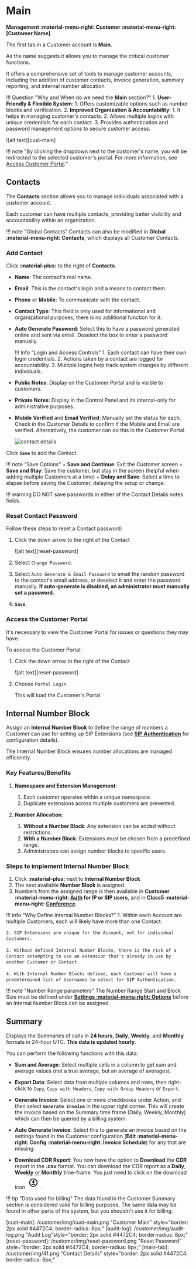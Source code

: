 # Main

**Management :material-menu-right: Customer :material-menu-right: [Customer Name]**

The first tab in a Customer account is **Main**.

As the name suggests it allows you to manage the critical customer functions.

It offers a comprehensive set of tools to manage customer accounts, including the addition of customer contacts, invoice generation, summary reporting, and internal number allocation.

!!! Question "Why and When do we need the **Main** section?"
    1. **User-Friendly & Flexible System**:
          1. Offers customizable options such as number blocks and verification.
    2. **Improved Organization & Accountability**:
          1. It helps in managing customer's contacts.
          2. Allows multiple logins with unique credentials for each contact.
          3. Provides authentication and password management options to secure customer access.

![alt text][cust-main]

!!! note "By clicking the dropdown next to the customer's name, you will be redirected to the selected customer's portal. For more information, see [Access Customer Portal](https://docs.connexcs.com/customer-portal/cp-dashboard/)."

## Contacts

The **Contacts** section allows you to manage individuals associated with a customer account.

Each customer can have multiple contacts, providing better visibility and accountability within an organization.

!!! note "Global Contacts"
    Contacts can also be modified in **Global :material-menu-right: Contacts**, which displays all Customer Contacts.

### Add Contact

Click **:material-plus:** to the right of **Contacts**.

* **Name**: The contact's real name.

* **Email**: This is the contact's login and a means to contact them.

* **Phone** or **Mobile**: To communicate with the contact.

* **Contact Type**: This field is only used for informational and organizational purposes; there is no additional function for it.

* **Auto Generate Password**: Select this to have a password generated online and sent via email. Deselect the box to enter a password manually.

    !!! Info "Login and Access Controls"
        1. Each contact can have their own login credentials.
        2. Actions taken by a contact are logged for accountability.
        3. Multiple logins help track system changes by different individuals.

* **Public Notes**: Display on the Customer Portal and is  visible to customers.

* **Private Notes**: Display in the Control Panel and its internal-only for administrative purposes.

* **Mobile Verified** and **Email Verified**: Manually set the status for each. Check in the Customer Details to confirm if the Mobile and Email are verified. Alternatively, the customer can do this in the Customer Portal.

    ![contact details](/customer/img/maincontactdetails.jpg)

Click **`Save`** to add the Contact.

!!! note "Save Options"
    + **Save and Continue**: Exit the Customer screen
    + **Save and Stay**: Save the customer, but stay in the screen (helpful when adding multiple Customers at a time)
    + **Delay and Save**: Select a time to elapse before saving the Customer, delaying the setup or change.

!!! warning
    DO NOT save passwords in either of the Contact Details notes fields.

### Reset Contact Password

Follow these steps to reset a Contact password:

1. Click the down arrow to the right of the Contact

    ![alt text][reset-password]

2. Select `Change Password`.
3. Select `Auto Generate & Email Password` to email the random password to the contact's email address, or deselect it and enter the password manually. **If auto-generate is disabled, an administrator must manually set a password.**
4. **`Save`**.

### Access the Customer Portal

It's necessary to view the Customer Portal for issues or questions they may have.

To access the Customer Portal:

1. Click the down arrow to the right of the Contact

    ![alt text][reset-password]

2. Choose `Portal Login`.

   This will load the Customer's Portal.

## Internal Number Block

Assign an **Internal Number Block** to define the range of numbers a Customer can use for setting up SIP Extensions (see [**SIP Authentication**](https://docs.connexcs.com/customer/auth/#sip-user-authentication) for configuration details).

The Internal Number Block ensures number allocations are managed efficiently.

### Key Features/Benefits

1. **Namespace and Extension Management**:

      1. Each customer operates within a unique namespace.
      2. Duplicate extensions across multiple customers are prevented.

2. **Number Allocation**:

      1. **Without a Number Block**: Any extension can be added without restrictions.
      2. **With a Number Block**: Extensions must be chosen from a predefined range.
      3. Administrators can assign number blocks to specific users.

### Steps to implement Internal Number Block

1. Click **:material-plus:** next to **Internal Number Block**
2. The next available **Number Block** is assigned.
3. Numbers from the assigned range is then available in **Customer :material-menu-right: [Auth](/customer/auth/) for IP or SIP users**, and in **Class5 :material-menu-right: [Conference](/class5/creating-conference/)**.

!!! info "Why Define Internal Number Blocks?"
    1. Within each Account are multiple Customers, each will likely have more than one Contact.

    2. SIP Extensions are unique for the Account, not for individual Customers. 
    
    3. Without defined Internal Number Blocks, there is the risk of a Contact attempting to use an extension that's already in use by another Customer or Contact. 
    
    4. With Internal Number Blocks defined, each Customer will have a predetermined list of Usernames to select for SIP Authentication.

!!! note "Number Range parameters"
    The Number Range Start and Block Size must be defined under [**Settings :material-menu-right: Options**](https://docs.connexcs.com/setup/settings/options/) before an Internal Number Block can be assigned.

## Summary

Displays the Summaries of calls in **24 hours**, **Daily**, **Weekly**, and **Monthly** formats in 24-hour UTC. **This data is updated hourly**.

You can perform the following functions with this data:

* **Sum and Average**: Select multiple cells in a column to get sum and average values (not a true average, but an average of averages).

* **Export Data**: Select data from multiple columns and rows, then right-click to `Copy`, `Copy with Headers`, `Copy with Group Headers` or `Export`.

* **Generate Invoice**: Select one or more checkboxes under Action, and then select **`Generate Invoice`** in the upper right corner. This will create the invoice based on the Summary time frame (Daily, Weekly, Monthly) which can then be queried by a billing system.

* **Auto Generate Invoice**: Select this to generate an invoice based on the settings found in the Customer configuration (**Edit :material-menu-right: Config :material-menu-right: Invoice Schedule**) for any that are missing.  
  
* **Download CDR Report**: You now have the option to **Download** the **CDR** report in the **.csv** format. You can download the CDR report as a **Daily**, **Weekly** or **Monthly** time-frame. You just need to click on the download icon ![Alt text](image.png).

!!! tip "Data used for billing"
    The data found in the Customer Summary section is considered valid for billing purposes. The same data may be found in other parts of the system, but you shouldn't use it for billing.

[cust-main]: /customer/img/cust-main.png "Customer Main" style="border: 2px solid #4472C4; border-radius: 8px;"
[audit-log]: /customer/img/audit-log.png "Audit Log"style="border: 2px solid #4472C4; border-radius: 8px;"
[reset-password]: /customer/img/reset-password.png "Reset Password" style="border: 2px solid #4472C4; border-radius: 8px;"
[main-tab]: /customer/img/41.png "Contact Details" style="border: 2px solid #4472C4; border-radius: 8px;"
